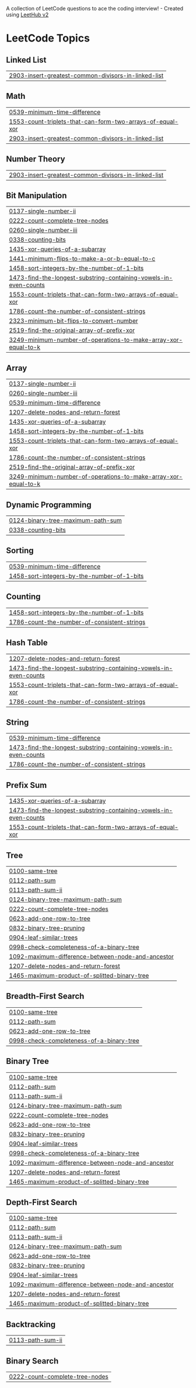 A collection of LeetCode questions to ace the coding interview! - Created using [LeetHub v2](https://github.com/arunbhardwaj/LeetHub-2.0)
<!---LeetCode Topics Start-->
# LeetCode Topics
## Linked List
|  |
| ------- |
| [2903-insert-greatest-common-divisors-in-linked-list](https://github.com/FANZ3R/leetcode/tree/master/2903-insert-greatest-common-divisors-in-linked-list) |
## Math
|  |
| ------- |
| [0539-minimum-time-difference](https://github.com/FANZ3R/leetcode/tree/master/0539-minimum-time-difference) |
| [1553-count-triplets-that-can-form-two-arrays-of-equal-xor](https://github.com/FANZ3R/leetcode/tree/master/1553-count-triplets-that-can-form-two-arrays-of-equal-xor) |
| [2903-insert-greatest-common-divisors-in-linked-list](https://github.com/FANZ3R/leetcode/tree/master/2903-insert-greatest-common-divisors-in-linked-list) |
## Number Theory
|  |
| ------- |
| [2903-insert-greatest-common-divisors-in-linked-list](https://github.com/FANZ3R/leetcode/tree/master/2903-insert-greatest-common-divisors-in-linked-list) |
## Bit Manipulation
|  |
| ------- |
| [0137-single-number-ii](https://github.com/FANZ3R/leetcode/tree/master/0137-single-number-ii) |
| [0222-count-complete-tree-nodes](https://github.com/FANZ3R/leetcode/tree/master/0222-count-complete-tree-nodes) |
| [0260-single-number-iii](https://github.com/FANZ3R/leetcode/tree/master/0260-single-number-iii) |
| [0338-counting-bits](https://github.com/FANZ3R/leetcode/tree/master/0338-counting-bits) |
| [1435-xor-queries-of-a-subarray](https://github.com/FANZ3R/leetcode/tree/master/1435-xor-queries-of-a-subarray) |
| [1441-minimum-flips-to-make-a-or-b-equal-to-c](https://github.com/FANZ3R/leetcode/tree/master/1441-minimum-flips-to-make-a-or-b-equal-to-c) |
| [1458-sort-integers-by-the-number-of-1-bits](https://github.com/FANZ3R/leetcode/tree/master/1458-sort-integers-by-the-number-of-1-bits) |
| [1473-find-the-longest-substring-containing-vowels-in-even-counts](https://github.com/FANZ3R/leetcode/tree/master/1473-find-the-longest-substring-containing-vowels-in-even-counts) |
| [1553-count-triplets-that-can-form-two-arrays-of-equal-xor](https://github.com/FANZ3R/leetcode/tree/master/1553-count-triplets-that-can-form-two-arrays-of-equal-xor) |
| [1786-count-the-number-of-consistent-strings](https://github.com/FANZ3R/leetcode/tree/master/1786-count-the-number-of-consistent-strings) |
| [2323-minimum-bit-flips-to-convert-number](https://github.com/FANZ3R/leetcode/tree/master/2323-minimum-bit-flips-to-convert-number) |
| [2519-find-the-original-array-of-prefix-xor](https://github.com/FANZ3R/leetcode/tree/master/2519-find-the-original-array-of-prefix-xor) |
| [3249-minimum-number-of-operations-to-make-array-xor-equal-to-k](https://github.com/FANZ3R/leetcode/tree/master/3249-minimum-number-of-operations-to-make-array-xor-equal-to-k) |
## Array
|  |
| ------- |
| [0137-single-number-ii](https://github.com/FANZ3R/leetcode/tree/master/0137-single-number-ii) |
| [0260-single-number-iii](https://github.com/FANZ3R/leetcode/tree/master/0260-single-number-iii) |
| [0539-minimum-time-difference](https://github.com/FANZ3R/leetcode/tree/master/0539-minimum-time-difference) |
| [1207-delete-nodes-and-return-forest](https://github.com/FANZ3R/leetcode/tree/master/1207-delete-nodes-and-return-forest) |
| [1435-xor-queries-of-a-subarray](https://github.com/FANZ3R/leetcode/tree/master/1435-xor-queries-of-a-subarray) |
| [1458-sort-integers-by-the-number-of-1-bits](https://github.com/FANZ3R/leetcode/tree/master/1458-sort-integers-by-the-number-of-1-bits) |
| [1553-count-triplets-that-can-form-two-arrays-of-equal-xor](https://github.com/FANZ3R/leetcode/tree/master/1553-count-triplets-that-can-form-two-arrays-of-equal-xor) |
| [1786-count-the-number-of-consistent-strings](https://github.com/FANZ3R/leetcode/tree/master/1786-count-the-number-of-consistent-strings) |
| [2519-find-the-original-array-of-prefix-xor](https://github.com/FANZ3R/leetcode/tree/master/2519-find-the-original-array-of-prefix-xor) |
| [3249-minimum-number-of-operations-to-make-array-xor-equal-to-k](https://github.com/FANZ3R/leetcode/tree/master/3249-minimum-number-of-operations-to-make-array-xor-equal-to-k) |
## Dynamic Programming
|  |
| ------- |
| [0124-binary-tree-maximum-path-sum](https://github.com/FANZ3R/leetcode/tree/master/0124-binary-tree-maximum-path-sum) |
| [0338-counting-bits](https://github.com/FANZ3R/leetcode/tree/master/0338-counting-bits) |
## Sorting
|  |
| ------- |
| [0539-minimum-time-difference](https://github.com/FANZ3R/leetcode/tree/master/0539-minimum-time-difference) |
| [1458-sort-integers-by-the-number-of-1-bits](https://github.com/FANZ3R/leetcode/tree/master/1458-sort-integers-by-the-number-of-1-bits) |
## Counting
|  |
| ------- |
| [1458-sort-integers-by-the-number-of-1-bits](https://github.com/FANZ3R/leetcode/tree/master/1458-sort-integers-by-the-number-of-1-bits) |
| [1786-count-the-number-of-consistent-strings](https://github.com/FANZ3R/leetcode/tree/master/1786-count-the-number-of-consistent-strings) |
## Hash Table
|  |
| ------- |
| [1207-delete-nodes-and-return-forest](https://github.com/FANZ3R/leetcode/tree/master/1207-delete-nodes-and-return-forest) |
| [1473-find-the-longest-substring-containing-vowels-in-even-counts](https://github.com/FANZ3R/leetcode/tree/master/1473-find-the-longest-substring-containing-vowels-in-even-counts) |
| [1553-count-triplets-that-can-form-two-arrays-of-equal-xor](https://github.com/FANZ3R/leetcode/tree/master/1553-count-triplets-that-can-form-two-arrays-of-equal-xor) |
| [1786-count-the-number-of-consistent-strings](https://github.com/FANZ3R/leetcode/tree/master/1786-count-the-number-of-consistent-strings) |
## String
|  |
| ------- |
| [0539-minimum-time-difference](https://github.com/FANZ3R/leetcode/tree/master/0539-minimum-time-difference) |
| [1473-find-the-longest-substring-containing-vowels-in-even-counts](https://github.com/FANZ3R/leetcode/tree/master/1473-find-the-longest-substring-containing-vowels-in-even-counts) |
| [1786-count-the-number-of-consistent-strings](https://github.com/FANZ3R/leetcode/tree/master/1786-count-the-number-of-consistent-strings) |
## Prefix Sum
|  |
| ------- |
| [1435-xor-queries-of-a-subarray](https://github.com/FANZ3R/leetcode/tree/master/1435-xor-queries-of-a-subarray) |
| [1473-find-the-longest-substring-containing-vowels-in-even-counts](https://github.com/FANZ3R/leetcode/tree/master/1473-find-the-longest-substring-containing-vowels-in-even-counts) |
| [1553-count-triplets-that-can-form-two-arrays-of-equal-xor](https://github.com/FANZ3R/leetcode/tree/master/1553-count-triplets-that-can-form-two-arrays-of-equal-xor) |
## Tree
|  |
| ------- |
| [0100-same-tree](https://github.com/FANZ3R/leetcode/tree/master/0100-same-tree) |
| [0112-path-sum](https://github.com/FANZ3R/leetcode/tree/master/0112-path-sum) |
| [0113-path-sum-ii](https://github.com/FANZ3R/leetcode/tree/master/0113-path-sum-ii) |
| [0124-binary-tree-maximum-path-sum](https://github.com/FANZ3R/leetcode/tree/master/0124-binary-tree-maximum-path-sum) |
| [0222-count-complete-tree-nodes](https://github.com/FANZ3R/leetcode/tree/master/0222-count-complete-tree-nodes) |
| [0623-add-one-row-to-tree](https://github.com/FANZ3R/leetcode/tree/master/0623-add-one-row-to-tree) |
| [0832-binary-tree-pruning](https://github.com/FANZ3R/leetcode/tree/master/0832-binary-tree-pruning) |
| [0904-leaf-similar-trees](https://github.com/FANZ3R/leetcode/tree/master/0904-leaf-similar-trees) |
| [0998-check-completeness-of-a-binary-tree](https://github.com/FANZ3R/leetcode/tree/master/0998-check-completeness-of-a-binary-tree) |
| [1092-maximum-difference-between-node-and-ancestor](https://github.com/FANZ3R/leetcode/tree/master/1092-maximum-difference-between-node-and-ancestor) |
| [1207-delete-nodes-and-return-forest](https://github.com/FANZ3R/leetcode/tree/master/1207-delete-nodes-and-return-forest) |
| [1465-maximum-product-of-splitted-binary-tree](https://github.com/FANZ3R/leetcode/tree/master/1465-maximum-product-of-splitted-binary-tree) |
## Breadth-First Search
|  |
| ------- |
| [0100-same-tree](https://github.com/FANZ3R/leetcode/tree/master/0100-same-tree) |
| [0112-path-sum](https://github.com/FANZ3R/leetcode/tree/master/0112-path-sum) |
| [0623-add-one-row-to-tree](https://github.com/FANZ3R/leetcode/tree/master/0623-add-one-row-to-tree) |
| [0998-check-completeness-of-a-binary-tree](https://github.com/FANZ3R/leetcode/tree/master/0998-check-completeness-of-a-binary-tree) |
## Binary Tree
|  |
| ------- |
| [0100-same-tree](https://github.com/FANZ3R/leetcode/tree/master/0100-same-tree) |
| [0112-path-sum](https://github.com/FANZ3R/leetcode/tree/master/0112-path-sum) |
| [0113-path-sum-ii](https://github.com/FANZ3R/leetcode/tree/master/0113-path-sum-ii) |
| [0124-binary-tree-maximum-path-sum](https://github.com/FANZ3R/leetcode/tree/master/0124-binary-tree-maximum-path-sum) |
| [0222-count-complete-tree-nodes](https://github.com/FANZ3R/leetcode/tree/master/0222-count-complete-tree-nodes) |
| [0623-add-one-row-to-tree](https://github.com/FANZ3R/leetcode/tree/master/0623-add-one-row-to-tree) |
| [0832-binary-tree-pruning](https://github.com/FANZ3R/leetcode/tree/master/0832-binary-tree-pruning) |
| [0904-leaf-similar-trees](https://github.com/FANZ3R/leetcode/tree/master/0904-leaf-similar-trees) |
| [0998-check-completeness-of-a-binary-tree](https://github.com/FANZ3R/leetcode/tree/master/0998-check-completeness-of-a-binary-tree) |
| [1092-maximum-difference-between-node-and-ancestor](https://github.com/FANZ3R/leetcode/tree/master/1092-maximum-difference-between-node-and-ancestor) |
| [1207-delete-nodes-and-return-forest](https://github.com/FANZ3R/leetcode/tree/master/1207-delete-nodes-and-return-forest) |
| [1465-maximum-product-of-splitted-binary-tree](https://github.com/FANZ3R/leetcode/tree/master/1465-maximum-product-of-splitted-binary-tree) |
## Depth-First Search
|  |
| ------- |
| [0100-same-tree](https://github.com/FANZ3R/leetcode/tree/master/0100-same-tree) |
| [0112-path-sum](https://github.com/FANZ3R/leetcode/tree/master/0112-path-sum) |
| [0113-path-sum-ii](https://github.com/FANZ3R/leetcode/tree/master/0113-path-sum-ii) |
| [0124-binary-tree-maximum-path-sum](https://github.com/FANZ3R/leetcode/tree/master/0124-binary-tree-maximum-path-sum) |
| [0623-add-one-row-to-tree](https://github.com/FANZ3R/leetcode/tree/master/0623-add-one-row-to-tree) |
| [0832-binary-tree-pruning](https://github.com/FANZ3R/leetcode/tree/master/0832-binary-tree-pruning) |
| [0904-leaf-similar-trees](https://github.com/FANZ3R/leetcode/tree/master/0904-leaf-similar-trees) |
| [1092-maximum-difference-between-node-and-ancestor](https://github.com/FANZ3R/leetcode/tree/master/1092-maximum-difference-between-node-and-ancestor) |
| [1207-delete-nodes-and-return-forest](https://github.com/FANZ3R/leetcode/tree/master/1207-delete-nodes-and-return-forest) |
| [1465-maximum-product-of-splitted-binary-tree](https://github.com/FANZ3R/leetcode/tree/master/1465-maximum-product-of-splitted-binary-tree) |
## Backtracking
|  |
| ------- |
| [0113-path-sum-ii](https://github.com/FANZ3R/leetcode/tree/master/0113-path-sum-ii) |
## Binary Search
|  |
| ------- |
| [0222-count-complete-tree-nodes](https://github.com/FANZ3R/leetcode/tree/master/0222-count-complete-tree-nodes) |
<!---LeetCode Topics End-->